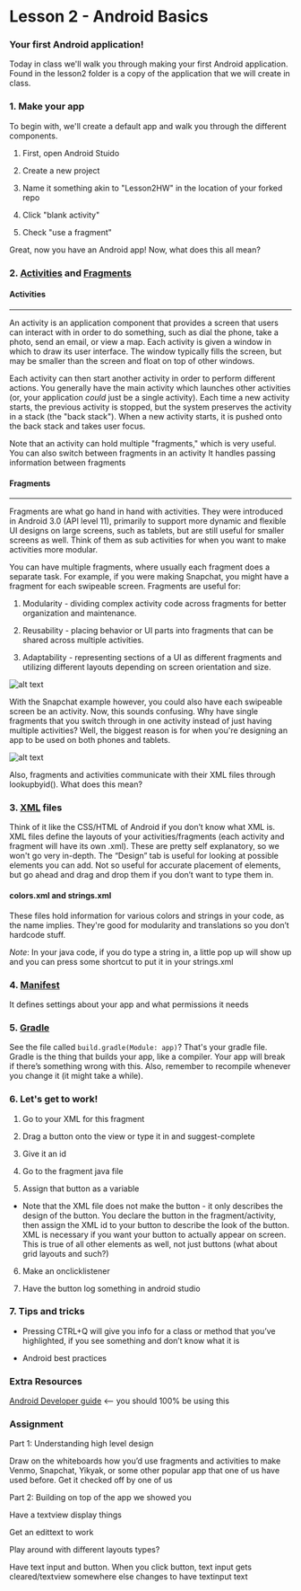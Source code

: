 # Lesson 2 - Android Basics
### Your first Android application!
Today in class we'll walk you through making your first Android application. Found in the lesson2 folder is a copy of the application that we will create in class.

### 1. Make your app
To begin with, we'll create a default app and walk you through the different components.

1. First, open Android Stuido

2. Create a new project

3. Name it something akin to "Lesson2HW" in the location of your forked repo

4. Click "blank activity"

5. Check "use a fragment"

Great, now you have an Android app! Now, what does this all mean?

### 2. [Activities](https://developer.android.com/guide/components/activities.html) and [Fragments](https://developer.android.com/guide/components/fragments.html)

#### Activities
------

An activity is an application component that provides a screen that users can interact with in order to do something, such as dial the phone, take a photo, send an email, or view a map. Each activity is given a window in which to draw its user interface. The window typically fills the screen, but may be smaller than the screen and float on top of other windows.

Each activity can then start another activity in order to perform different actions. You generally have the main activity which launches other activities (or, your application *could* just be a single activity). Each time a new activity starts, the previous activity is stopped, but the system preserves the activity in a stack (the "back stack"). When a new activity starts, it is pushed onto the back stack and takes user focus.

Note that an activity can hold multiple "fragments," which is very useful. You can also switch between fragments in an activity
It handles passing information between fragments

#### Fragments
------

Fragments are what go hand in hand with activities. They were introduced in Android 3.0 (API level 11), primarily to support more dynamic and flexible UI designs on large screens, such as tablets, but are still useful for smaller screens as well. Think of them as sub activities for when you want to make activities more modular.

You can have multiple fragments, where usually each fragment does a separate task. For example, if you were making Snapchat, you might have a fragment for each swipeable screen. Fragments are useful for:

1. Modularity - dividing complex activity code across fragments for better organization and maintenance.

2. Reusability - placing behavior or UI parts into fragments that can be shared across multiple activities.

3. Adaptability - representing sections of a UI as different fragments and utilizing different layouts depending on screen orientation and size.

![alt text][fragment]

With the Snapchat example however, you could also have each swipeable screen be an activity. Now, this sounds confusing. Why have single fragments that you switch through in one activity instead of just having multiple activities? Well, the biggest reason is for when you're designing an app to be used on both phones and tablets.

![alt text][activityfrag]

Also, fragments and activities communicate with their XML files through lookupbyid(). What does this mean?

[fragment]: https://cdn2.raywenderlich.com/wp-content/uploads/2015/10/android_fragments_d001_why_fragments.png "fragments are very cool, I promise"
[activityfrag]: https://camo.githubusercontent.com/b768afff0888fcb8cbe1704b0609b53110276969/687474703a2f2f646576656c6f7065722e616e64726f69642e636f6d2f696d616765732f66756e64616d656e74616c732f667261676d656e74732e706e67 "see how useful fragments are?"

### 3. [XML](https://developer.android.com/guide/topics/ui/declaring-layout.html) files
Think of it like the CSS/HTML of Android if you don’t know what XML is. XML files define the layouts of your activities/fragments (each activity and fragment will have its own .xml). These are pretty self explanatory, so we won't go very in-depth.
The “Design” tab is useful for looking at possible elements you can add. Not so useful for accurate placement of elements, but go ahead and drag and drop them if you don’t want to type them in.

#### colors.xml and strings.xml
These files hold information for various colors and strings in your code, as the name implies. They're good for modularity and translations so you don’t hardcode stuff.

*Note*: In your java code, if you do type a string in, a little pop up will show up and you can press some shortcut to put it in your strings.xml

### 4. [Manifest](https://developer.android.com/guide/topics/manifest/manifest-intro.html)
It defines settings about your app and what permissions it needs

### 5. [Gradle](https://developer.android.com/studio/build/index.html)
See the file called `build.gradle(Module: app)`? That's your gradle file. Gradle is the thing that builds your app, like a compiler. Your app will break if there’s something wrong with this. Also, remember to recompile whenever you change it (it might take a while).

### 6. Let's get to work!
1. Go to your XML for this fragment

2. Drag a button onto the view or type it in and suggest-complete

3. Give it an id

4. Go to the fragment java file

5. Assign that button as a variable

  * Note that the XML file does not make the button - it only describes the design of the button. You declare the button in the fragment/activity, then assign the XML id to your button to describe the look of the button. XML is necessary if you want your button to actually appear on screen. This is true of all other elements as well, not just buttons (what about grid layouts and such?)

6. Make an onclicklistener

7. Have the button log something in android studio

### 7. Tips and tricks
* Pressing CTRL+Q will give you info for a class or method that you’ve highlighted, if you see something and don’t know what it is

* Android best practices

### Extra Resources
[Android Developer guide](https://developer.android.com/develop/index.html) <-- you should 100% be using this

### Assignment

Part 1: Understanding high level design

Draw on the whiteboards how you’d use fragments and activities to make Venmo, Snapchat, Yikyak, or some other popular app that one of us have used before. Get it checked off by one of us

Part 2: Building on top of the app we showed you

Have a textview display things

Get an edittext to work

Play around with different layouts types?

Have text input and button. When you click button, text input gets cleared/textview somewhere else changes to have textinput text
